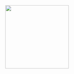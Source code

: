 <img width="200" src="https://user-images.githubusercontent.com/88438873/175096292-a9e6fb54-ac40-4d5a-a139-b61eb3a6871f.svg">

